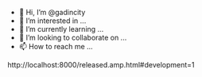 - 👋 Hi, I’m @gadincity
- 👀 I’m interested in ...
- 🌱 I’m currently learning ...
- 💞️ I’m looking to collaborate on ...
- 📫 How to reach me ...

<!---
gadincity/gadincity is a ✨ special ✨ repository because its `README.md` (this file) appears on your GitHub profile.
You can click the Preview link to take a look at your changes.
--->
<link rel="amphtml" href="http://example.com/amp/news">

<link rel="canonical" href="http://example.com/news">

http://localhost:8000/released.amp.html#development=1
